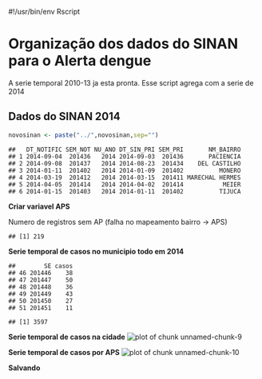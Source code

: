 #!/usr/bin/env Rscript

Organização dos dados do SINAN para o Alerta dengue
====================================================
A serie temporal 2010-13 ja esta pronta. Esse script agrega com a serie de 2014



Dados do SINAN 2014
--------------------


```r
novosinan <- paste("../",novosinan,sep="")
```


```
##   DT_NOTIFIC SEM_NOT NU_ANO DT_SIN_PRI SEM_PRI       NM_BAIRRO
## 1 2014-09-04  201436   2014 2014-09-03  201436       PACIENCIA
## 2 2014-09-08  201437   2014 2014-08-23  201434    DEL CASTILHO
## 3 2014-01-11  201402   2014 2014-01-09  201402          MONERO
## 4 2014-03-19  201412   2014 2014-03-15  201411 MARECHAL HERMES
## 5 2014-04-05  201414   2014 2014-04-02  201414           MEIER
## 6 2014-01-15  201403   2014 2014-01-11  201402          TIJUCA
```


**Criar variavel APS**



Numero de registros sem AP (falha no mapeamento bairro -> APS)

```
## [1] 219
```


**Serie temporal de casos no municipio todo em 2014**


```
##        SE casos
## 46 201446    38
## 47 201447    50
## 48 201448    36
## 49 201449    43
## 50 201450    27
## 51 201451    11
```


```
## [1] 3597
```





**Serie temporal de casos na cidade**
![plot of chunk unnamed-chunk-9](figure/unnamed-chunk-9-1.png) 


**Serie temporal de casos por APS**
![plot of chunk unnamed-chunk-10](figure/unnamed-chunk-10-1.png) 

**Salvando**


